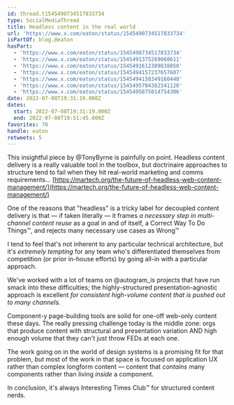 ```yaml
---
id: thread.t1545490734517833734
type: SocialMediaThread
title: Headless content in the real world
url: 'https://www.x.com/eaton/status/1545490734517833734'
isPartOf: blog.@eaton
hasPart:
  - 'https://www.x.com/eaton/status/1545490734517833734'
  - 'https://www.x.com/eaton/status/1545491375269060611'
  - 'https://www.x.com/eaton/status/1545491612389838850'
  - 'https://www.x.com/eaton/status/1545494157237657607'
  - 'https://www.x.com/eaton/status/1545494158349160448'
  - 'https://www.x.com/eaton/status/1545495704382341120'
  - 'https://www.x.com/eaton/status/1545495875014754306'
date: 2022-07-08T19:31:19.000Z
dates:
  start: 2022-07-08T19:31:19.000Z
  end: 2022-07-08T19:51:45.000Z
favorites: 70
handle: eaton
retweets: 5
---
```

This insightful piece by @TonyByrne is painfully on point. Headless content delivery is a really valuable tool in the toolbox, but doctrinaire approaches to structure tend to fail when they hit real-world marketing and comms requirements… [https://martech.org/the-future-of-headless-web-content-management/](https://martech.org/the-future-of-headless-web-content-management/)

One of the reasons that "headless" is a tricky label for decoupled content delivery is that — if taken literally — it frames *a necessary step in multi-channel content reuse* as a goal in and of itself, a Correct Way To Do Things™, and rejects many necessary use cases as Wrong™

I tend to feel that's not inherent to any particular technical architecture, but it's *extremely tempting* for any team who's differentiated themselves from competition (or prior in-house efforts) by going all-in with a particular approach.

We've worked with a lot of teams on @autogram_is projects that have run smack into these difficulties; the highly-structured presentation-agnostic approach is excellent *for consistent high-volume content that is pushed out to many channels.*

Component-y page-building tools are solid for one-off web-only content these days. The really pressing challenge today is the middle zone: orgs that produce content with structural and presentation variation AND high enough volume that they can't just throw FEDs at each one.

The work going on in the world of design systems is a promising fit for that problem, *but* most of the work in that space is focused on application UX rather than complex longform content — content that *contains* many components rather than living *inside* a component.

In conclusion, it's always Interesting Times Club™ for structured content nerds.
